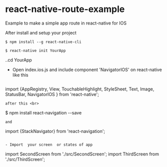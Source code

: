 # react-native-route-example
Example to make a simple app route in react-native for IOS

After install and setup your project 
   ```
$ npm install --g react-native-cli  
  ```
  
   ```
$ react-native init YourApp  
  ```

..cd YourApp 

- Open index.ios.js and include component 'NavigatorIOS' on react-native like this
  ```
 import {AppRegistry, View, TouchableHighlight, StyleSheet, Text, Image, StatusBar, NavigatorIOS } from 'react-native';
 ```
after this <br>
 ```
$ npm install react-navigation --save  
 ```
and  
 ```
  import {StackNavigator} from 'react-navigation'; 
 ```

- Import  your screen  or states of app

 ```
import SecondScreen from './src/SecondScreen';
import ThirdScreen  from './src/ThirdScreen';
 ```
